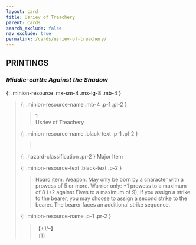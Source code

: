 ```yaml
---
layout: card
title: Usriev of Treachery
parent: Cards
search_exclude: false
nav_exclude: true
permalink: /cards/usriev-of-treachery/
---
```


## PRINTINGS


### _Middle-earth: Against the Shadow_

{: .minion-resource .mx-sm-4 .mx-lg-8 .mb-4 }
> {: .minion-resource-name .mb-4 .p-1 .pl-2 }
> > <div class="hazard-mp">1</div>
> > <div class="card-name">Usriev of Treachery</div>
>
> {: .minion-resource-name .black-text .p-1 .pl-2 }
> > &nbsp;
>
> {: .hazard-classification .pr-2 }
> Major Item
>
> {: .minion-resource-text .black-text .p-2 }
> > Hoard item. Weapon. May only be born by a character with a prowess of 5 or more. Warrior only: +1 prowess to a maximum of 8 (+2 against Elves to a maximum of 9); if you assign a strike to the bearer, you may choose to assign a second strike to the bearer. The bearer faces an additional strike sequence.  
> 
> {: .minion-resource-name .p-1 .pr-2 }
> > <div class="card-shield">【+1/&ndash;】</div>
> > <div class="card-corruption-white">〔1〕</div>
